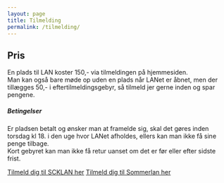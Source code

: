 ```yaml
---
layout: page
title: Tilmelding
permalink: /tilmelding/
---
```



<div id="pris" class="section scrollspy"><h2>Pris</h2><p>En plads til LAN koster 150,- via tilmeldingen på hjemmesiden.<br /> Man kan også bare møde op uden en plads når LANet er åbnet, men der tillægges 50,- i eftertilmeldingsgebyr, så tilmeld jer gerne inden og spar pengene.</p><h5>Betingelser</h5><p>Er pladsen betalt og &oslash;nsker man at framelde sig, skal det g&oslash;res inden torsdag kl 18. i den uge hvor LANet afholdes, ellers kan man ikke f&aring; sine penge tilbage.<br />Kort gebyret kan man ikke f&aring; retur uanset om det er f&oslash;r eller efter sidste frist.</p></div>
<div class="row">
<div class="col s12 m4">
<a href="https://place2book.com/da/sw2/sales/event_list/EM4821" class="btn btn-large dropdown-button deep-orange">Tilmeld dig til SCKLAN her</a>
<a href="/sommerlan/#tilmelding" class="btn btn-large dropdown-button deep-orange">Tilmeld dig til Sommerlan her</a>
</div>
</div>
<br><br>


<!--
<div class="row" id="lokation"><div class="col s12 m12 l6"><img alt="" width="861" height="482" src="/uploads/versions/kort2---x----861-482x---.png" /></div><div class="col s12 m12 l6"><img alt="" width="861" height="482" src="/uploads/versions/kort3---x----861-482x---.png" /></div></div><div class="section">        <iframe id="map" src="https://www.google.com/maps/embed?pb=!1m18!1m12!1m3!1d2234.387513017462!2d8.48478751608126!3d55.94265518480051!2m3!1f0!2f0!3f0!3m2!1i1024!2i768!4f13.1!3m3!1m2!1s0x464a550fb7c885e3%3A0x711e284c0cbaa3b3!2sAmagerskolen!5e0!3m2!1sda!2sdk!4v1556990995183!5m2!1sda!2sdk" frameborder="0" style="border:0" allowfullscreen></iframe></div>
<div class="section"><div id="tilmelding" class="section scrollspy"><iframe src="https://place2book.com/da/18331/list/EM4821" height="700px" width="1280px"></iframe></div></div>
-->
